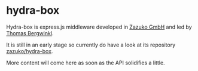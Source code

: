 # hydra-box

Hydra-box is express.js middleware developed in [Zazuko GmbH][zazuko] and led by
[Thomas Bergwinkl][bergi].

It is still in an early stage so currently do have a look at its repository
[zazuko/hydra-box](https://github.com/zazuko/hydra-box).

More content will come here as soon as the API solidifies a little.

[zazuko]: http://github.com/zazuko/
[bergi]: https://github.com/bergos/
